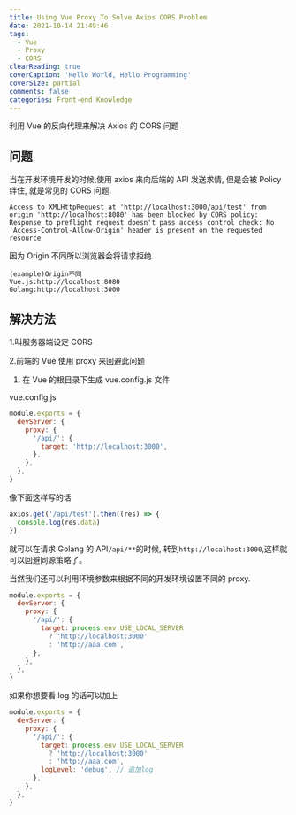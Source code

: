 ```yaml
---
title: Using Vue Proxy To Solve Axios CORS Problem
date: 2021-10-14 21:49:46
tags:
  - Vue
  - Proxy
  - CORS
clearReading: true
coverCaption: 'Hello World, Hello Programming'
coverSize: partial
comments: false
categories: Front-end Knowledge
---
```


利用 Vue 的反向代理来解决 Axios 的 CORS 问题

<!--more-->

## 问题

当在开发环境开发的时候,使用 axios 来向后端的 API 发送求情,
但是会被 Policy 绊住, 就是常见的 CORS 问题.

```
Access to XMLHttpRequest at 'http://localhost:3000/api/test' from origin 'http://localhost:8080' has been blocked by CORS policy: Response to preflight request doesn't pass access control check: No 'Access-Control-Allow-Origin' header is present on the requested resource
```

因为 Origin 不同所以浏览器会将请求拒绝.

```
(example)Origin不同
Vue.js:http://localhost:8080
Golang:http://localhost:3000
```

## 解决方法

1.叫服务器端设定 CORS

2.前端的 Vue 使用 proxy 来回避此问题

1. 在 Vue 的根目录下生成 vue.config.js 文件

vue.config.js

```js
module.exports = {
  devServer: {
    proxy: {
      '/api/': {
        target: 'http://localhost:3000',
      },
    },
  },
}
```

像下面这样写的话

```js
axios.get('/api/test').then((res) => {
  console.log(res.data)
})
```

就可以在请求 Golang 的 API`/api/**`的时候, 转到`http://localhost:3000`,这样就可以回避同源策略了。

当然我们还可以利用环境参数来根据不同的开发环境设置不同的 proxy.

```js
module.exports = {
  devServer: {
    proxy: {
      '/api/': {
        target: process.env.USE_LOCAL_SERVER
          ? 'http://localhost:3000'
          : 'http://aaa.com',
      },
    },
  },
}
```

如果你想要看 log 的话可以加上

```js
module.exports = {
  devServer: {
    proxy: {
      '/api/': {
        target: process.env.USE_LOCAL_SERVER
          ? 'http://localhost:3000'
          : 'http://aaa.com',
        logLevel: 'debug', // 追加log
      },
    },
  },
}
```
